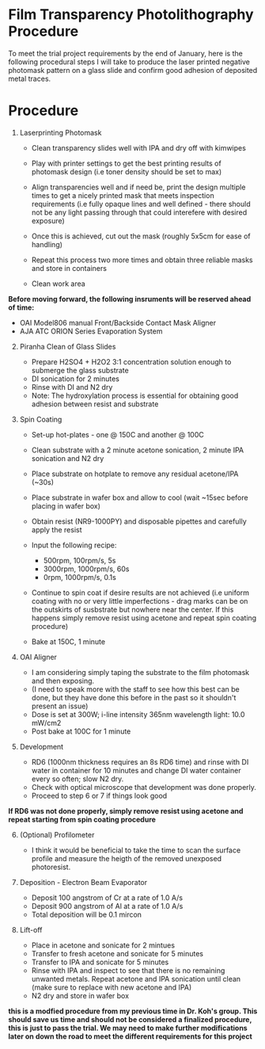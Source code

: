 # Film Transparency Photolithography Procedure 
To meet the trial project requirements by the end of January, here is the following procedural steps I will take to produce the laser printed negative photomask pattern on a glass slide and confirm good adhesion of deposited metal traces. 

# Procedure
1. Laserprinting Photomask
   * Clean transparency slides well with IPA and dry off with kimwipes
   * Play with printer settings to get the best printing results of photomask design (i.e toner density should be set to max)
   * Align transparencies well and if need be, print the design multiple times to get a nicely printed mask that meets inspection requirements (i.e fully opaque lines and well defined - there should not be any light passing through that could interefere with desired exposure)
   * Once this is achieved, cut out the mask (roughly 5x5cm for ease of handling)
   * Repeat this process two more times and obtain three reliable masks and store in containers
     
   * Clean work area
  
**Before moving forward, the following insruments will be reserved ahead of time:**
* OAI Model806 manual Front/Backside Contact Mask Aligner
* AJA ATC ORION Series Evaporation System


2. Piranha Clean of Glass Slides
   * Prepare H2SO4 + H2O2 3:1 concentration solution enough to submerge the glass substrate
   * DI sonication for 2 minutes
   * Rinse with DI and N2 dry
   * Note: The hydroxylation process is essential for obtaining good adhesion between resist and substrate
  
3. Spin Coating
   * Set-up hot-plates - one @ 150C and another @ 100C  
   * Clean substrate with a 2 minute acetone sonication, 2 minute IPA sonication and N2 dry
   * Place substrate on hotplate to remove any residual acetone/IPA (~30s)
   * Place substrate in wafer box and allow to cool (wait ~15sec before placing in wafer box)
   * Obtain resist (NR9-1000PY) and disposable pipettes and carefully apply the resist
     
   * Input the following recipe: 
       * 500rpm, 100rpm/s, 5s
       * 3000rpm, 1000rpm/s, 60s
       * 0rpm, 1000rpm/s, 0.1s
   * Continue to spin coat if desire results are not achieved (i.e uniform coating with no or very little imperfections - drag marks can be on the outskirts of susbstrate but nowhere near the center. If this happens simply remove resist using acetone and repeat spin coating procedure)
   * Bake at 150C, 1 minute
4. OAI Aligner
   * I am considering simply taping the substrate to the film photomask and then exposing.
   * (I need to speak more with the staff to see how this best can be done, but they have done this before in the past so it shouldn't present an issue)
   * Dose is set at 300W; i-line intensity 365nm wavelength light: 10.0 mW/cm2
   * Post bake at 100C for 1 minute

5. Development
   * RD6 (1000nm thickness requires an 8s RD6 time) and rinse with DI water in container for 10 minutes and change DI water container every so often; slow N2 dry.
   * Check with optical microscope that development was done properly.
   * Proceed to step 6 or 7 if things look good

**If RD6 was not done properly, simply remove resist using acetone and repeat starting from spin coating procedure**
  
6. (Optional) Profilometer
   * I think it would be beneficial to take the time to scan the surface profile and measure the heigth of the removed unexposed photoresist. 
 
7. Deposition - Electron Beam Evaporator
   * Deposit 100 angstrom of Cr at a rate of 1.0 A/s
   * Deposit 900 angstrom of Al at a rate of 1.0 A/s
   * Total deposition will be 0.1 mircon
  
8. Lift-off
   * Place in acetone and sonicate for 2 mintues 
   * Transfer to fresh acetone and sonicate for 5 minutes
   * Transfer to IPA and sonicate for 5 minutes
   * Rinse with IPA and inspect to see that there is no remaining unwanted metals. Repeat acetone and IPA sonication until clean (make sure to replace with new acetone and IPA)
   * N2 dry and store in wafer box


**this is a modfied procedure from my previous time in Dr. Koh's group. This should save us time and should not be considered a finalized procedure, this is just to pass the trial. We may need to make further modifications later on down the road to meet the different requirements for this project**
